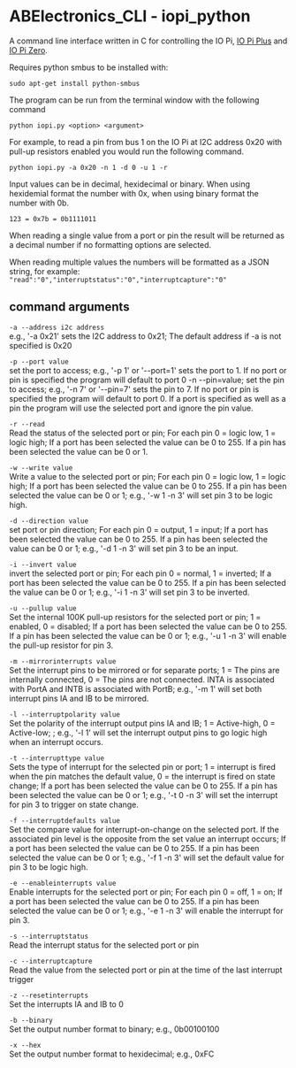 # ABElectronics_CLI - iopi_python

A command line interface written in C for controlling the IO Pi, [IO Pi Plus](https://www.abelectronics.co.uk/p/54/IO-Pi-Plus) and [IO Pi Zero](https://www.abelectronics.co.uk/p/71/IO-Pi-Zero).

Requires python smbus to be installed with: 
```
sudo apt-get install python-smbus
```

The program can be run from the terminal window with the following command

```
python iopi.py <option> <argument>
```

For example, to read a pin from bus 1 on the IO Pi at I2C address 0x20 with pull-up resistors enabled you would run the following command.

```
python iopi.py -a 0x20 -n 1 -d 0 -u 1 -r
```

Input values can be in decimal, hexidecimal or binary.  When using hexidemial format the number with 0x, when using binary format the number with 0b.

```123 = 0x7b = 0b1111011```

When reading a single value from a port or pin the result will be returned as a decimal number if no formatting options are selected.

When reading multiple values the numbers will be formatted as a JSON string, for example:
```"read":"0","interruptstatus":"0","interruptcapture":"0"```

## command arguments
```-a --address i2c address```  
e.g., '-a 0x21' sets the I2C address to 0x21; The default address if -a is not specified is 0x20

```-p --port value```  
set the port to access; e.g., '-p 1' or '--port=1' sets the port to 1.  If no port or pin is specified the program will default to port 0
-n --pin=value; set the pin to access; e.g., '-n 7' or '--pin=7' sets the pin to 7.  If no port or pin is specified the program will default to port 0.  If a port is specified as well as a pin the program will use the selected port and ignore the pin value.

```-r --read```  
Read the status of the selected port or pin; For each pin 0 = logic low, 1 = logic high; If a port has been selected the value can be 0 to 255.  If a pin has been selected the value can be 0 or 1.

```-w --write value```  
Write a value to the selected port or pin; For each pin 0 = logic low, 1 = logic high; If a port has been selected the value can be 0 to 255.  If a pin has been selected the value can be 0 or 1;  e.g., '-w 1 -n 3' will set pin 3 to be logic high.

```-d --direction value```  
set port or pin direction; For each pin 0 = output, 1 = input; If a port has been selected the value can be 0 to 255.  If a pin has been selected the value can be 0 or 1;  e.g., '-d 1 -n 3' will set pin 3 to be an input.  

```-i --invert value```  
invert the selected port or pin; For each pin 0 = normal, 1 = inverted; If a port has been selected the value can be 0 to 255.  If a pin has been selected the value can be 0 or 1;  e.g., '-i 1 -n 3' will set pin 3 to be inverted.

```-u --pullup value```  
Set the internal 100K pull-up resistors for the selected port or pin; 1 = enabled, 0 = disabled; If a port has been selected the value can be 0 to 255.  If a pin has been selected the value can be 0 or 1;  e.g., '-u 1 -n 3' will enable the pull-up resistor for pin 3.

```-m --mirrorinterrupts value```  
Set the interrupt pins to be mirrored or for separate ports; 1 = The pins are internally connected, 0 = The pins are not connected. INTA is associated with PortA and INTB is associated with PortB;  e.g., '-m 1' will set both interrupt pins IA and IB to be mirrored.

```-l --interruptpolarity value```  
Set the polarity of the interrupt output pins IA and IB; 1 = Active-high, 0 = Active-low; ; e.g., '-l 1' will set the interrupt output pins to go logic high when an interrupt occurs.

```-t --interrupttype value```  
Sets the type of interrupt for the selected pin or port; 1 = interrupt is fired when the pin matches the default value, 0 = the interrupt is fired on state change; If a port has been selected the value can be 0 to 255.  If a pin has been selected the value can be 0 or 1; e.g., '-t 0 -n 3' will set the interrupt for pin 3 to trigger on state change.

```-f --interruptdefaults value```  
Set the compare value for interrupt-on-change on the selected port. If the associated pin level is the opposite from the set value an interrupt occurs; If a port has been selected the value can be 0 to 255.  If a pin has been selected the value can be 0 or 1;  e.g., '-f 1 -n 3' will set the default value for pin 3 to be logic high.

```-e --enableinterrupts value```  
Enable interrupts for the selected port or pin; For each pin 0 = off, 1 = on; If a port has been selected the value can be 0 to 255.  If a pin has been selected the value can be 0 or 1;  e.g., '-e 1 -n 3' will enable the interrupt for pin 3.

```-s --interruptstatus```  
Read the interrupt status for the selected port or pin

```-c --interruptcapture```  
Read the value from the selected port or pin at the time of the last interrupt trigger

```-z --resetinterrupts```  
Set the interrupts IA and IB to 0

```-b --binary```  
Set the output number format to binary; e.g., 0b00100100

```-x --hex```  
Set the output number format to hexidecimal; e.g., 0xFC